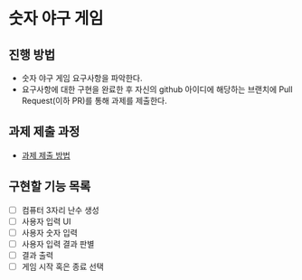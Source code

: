 # 숫자 야구 게임
## 진행 방법
* 숫자 야구 게임 요구사항을 파악한다.
* 요구사항에 대한 구현을 완료한 후 자신의 github 아이디에 해당하는 브랜치에 Pull Request(이하 PR)를 통해 과제를 제출한다.

## 과제 제출 과정
* [과제 제출 방법](https://github.com/next-step/nextstep-docs/tree/master/precourse)

## 구현할 기능 목록

- [ ] 컴퓨터 3자리 난수 생성
- [ ] 사용자 입력 UI
- [ ] 사용자 숫자 입력
- [ ] 사용자 입력 결과 판별
- [ ] 결과 출력
- [ ] 게임 시작 혹은 종료 선택
